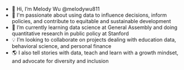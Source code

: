 - 👋 Hi, I’m Melody Wu @melodywu811
- 👀 I'm passionate about using data to influence decisions, inform policies, and contribute to equitable and sustainable development 
- 🎒 I’m currently learning data science at General Assembly and doing quantitative research in public policy at Stanford 
- 💡 I’m looking to collaborate on projects dealing with education data, behavioral science, and personal finance
- 🌎 I also tell stories with data, teach and learn with a growth mindset, and advocate for diversity and inclusion


<!---
melodywu811/melodywu811 is a ✨ special ✨ repository because its `README.md` (this file) appears on your GitHub profile.
You can click the Preview link to take a look at your changes.
--->
